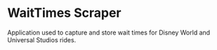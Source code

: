 # WaitTimes Scraper
Application used to capture and store wait times for Disney World and Universal Studios rides.
